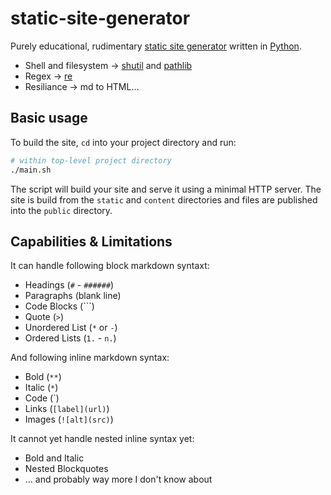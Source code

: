 # static-site-generator

Purely educational, rudimentary [static site generator](https://en.wikipedia.org/wiki/Static_site_generator) written in [Python](https://www.python.org/).

* Shell and filesystem -> [shutil](https://docs.python.org/3/library/shutil.html) and [pathlib](https://docs.python.org/3/library/pathlib.html)
* Regex -> [re](https://docs.python.org/3/library/re.html)
* Resiliance -> md to HTML...

## Basic usage

To build the site, `cd` into your project directory and run:

```bash
# within top-level project directory
./main.sh
```

The script will build your site and serve it using a minimal HTTP server. The site is build from the `static` and `content` directories and files are published into the `public` directory.

## Capabilities & Limitations

It can handle following block markdown syntaxt:

* Headings (`#` - `######`)
* Paragraphs (blank line)
* Code Blocks (```)
* Quote (`>`)
* Unordered List (`*` or `-`)
* Ordered Lists (`1.` - `n.`)

And following inline markdown syntax:

* Bold  (`**`)
* Italic (`*`)
* Code (`)
* Links (`[label](url)`)
* Images (`![alt](src)`)

It cannot yet handle nested inline syntax yet:

* Bold and Italic
* Nested Blockquotes
* ... and probably way more I don't know about


